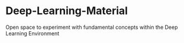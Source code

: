 # Deep-Learning-Material
Open space to experiment with fundamental concepts within the Deep Learning Environment
